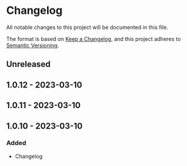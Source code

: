 # Changelog
All notable changes to this project will be documented in this file.

The format is based on [Keep a Changelog](https://keepachangelog.com/en/1.0.0/),
and this project adheres to [Semantic Versioning](https://semver.org/spec/v2.0.0.html).

## Unreleased

## 1.0.12 - 2023-03-10

## 1.0.11 - 2023-03-10

## 1.0.10 - 2023-03-10
### Added
- Changelog
